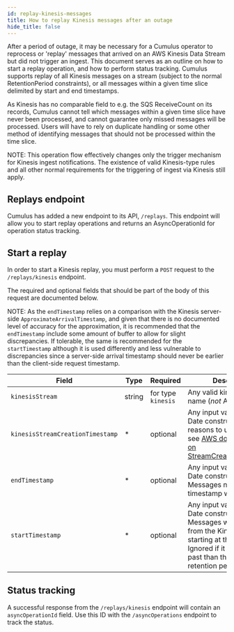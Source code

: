 ```yaml
---
id: replay-kinesis-messages
title: How to replay Kinesis messages after an outage
hide_title: false
---
```


After a period of outage, it may be necessary for a Cumulus operator to reprocess or 'replay' messages that arrived on an AWS Kinesis Data Stream but did not trigger an ingest. This document serves as an outline on how to start a replay operation, and how to perform status tracking. Cumulus supports replay of all Kinesis messages on a stream (subject to the normal RetentionPeriod constraints), or all messages within a given time slice delimited by start and end timestamps.

As Kinesis has no comparable field to e.g. the SQS ReceiveCount on its records, Cumulus cannot tell which messages within a given time slice have never been processed, and cannot guarantee only missed messages will be processed. Users will have to rely on duplicate handling or some other method of identifying messages that should not be processed within the time slice.

NOTE: This operation flow effectively changes only the trigger mechanism for Kinesis ingest notifications. The existence of valid Kinesis-type rules and all other normal requirements for the triggering of ingest via Kinesis still apply.

## Replays endpoint

Cumulus has added a new endpoint to its API, `/replays`. This endpoint will allow you to start replay operations and returns an AsyncOperationId for operation status tracking.

## Start a replay

In order to start a Kinesis replay, you must perform a `POST` request to the `/replays/kinesis` endpoint.

The required and optional fields that should be part of the body of this request are documented below.

NOTE: As the `endTimestamp` relies on a comparison with the Kinesis server-side `ApproximateArrivalTimestamp`, and given that there is no documented level of accuracy for the approximation, it is recommended that the `endTimestamp` include some amount of buffer to allow for slight discrepancies.
If tolerable, the same is recommended for the `startTimestamp` although it is used differently and less vulnerable to discrepancies since a server-side arrival timestamp should never be earlier than the client-side request timestamp.

| Field | Type | Required | Description |
| ------ | ------ | ------ | ------ |
| `kinesisStream` | string | for type `kinesis` | Any valid kinesis stream name (*not* ARN) |
| `kinesisStreamCreationTimestamp` | * | optional | Any input valid for a JS Date constructor. For reasons to use this field see [AWS documentation on StreamCreationTimestamp](https://docs.aws.amazon.com/kinesis/latest/APIReference/API_ListShards.html#API_ListShards_RequestSyntax). |
| `endTimestamp` | * | optional | Any input valid for a JS Date constructor. Messages newer than this timestamp will be skipped.
| `startTimestamp` | * | optional | Any input valid for a JS Date constructor. Messages will be fetched from the Kinesis stream starting at this timestamp. Ignored if it is further in the past than the stream's retention period. |

## Status tracking

A successful response from the `/replays/kinesis` endpoint will contain an `asyncOperationId` field.
Use this ID with the `/asyncOperations` endpoint to track the status.

